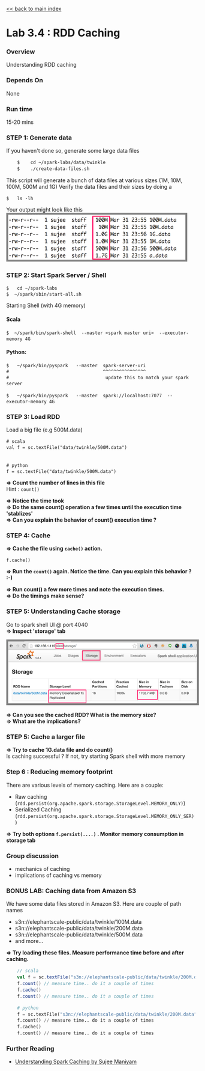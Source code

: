 <link rel='stylesheet' href='../assets/main.css'/>

[<< back to main index](../README.md)

Lab 3.4 : RDD Caching
=====================

### Overview
Understanding RDD caching

### Depends On 
None

### Run time
15-20 mins


### STEP 1: Generate data

If you haven't done so, generate some large data files

```bash
    $    cd ~/spark-labs/data/twinkle
    $    ./create-data-files.sh
```

This script will generate a bunch of data files at various sizes (1M, 10M, 100M, 500M and 1G)
Verify the data files and their sizes by doing a

    $   ls -lh

Your output might look like this  
<img src="../images/3.1a.png" style="border: 5px solid grey; max-width:100%;"/>


### STEP 2: Start Spark Server / Shell

    $   cd ~/spark-labs
    $  ~/spark/sbin/start-all.sh

Starting Shell (with 4G memory)

#### Scala

    $  ~/spark/bin/spark-shell  --master <spark master uri>  --executor-memory 4G

#### Python:

    $   ~/spark/bin/pyspark   --master  spark-server-uri
    #                                   ^^^^^^^^^^^^^^^^
    #                                    update this to match your spark server
    
    $   ~/spark/bin/pyspark   --master  spark://localhost:7077  --executor-memory 4G



### STEP 3: Load RDD

Load a big file (e.g 500M.data)
    
    # scala
    val f = sc.textFile("data/twinkle/500M.data")


    # python
    f = sc.textFile("data/twinkle/500M.data")


**=> Count the number of lines in this file**    
Hint : `count()`  

**=> Notice the time took**  
**=> Do the same count() operation a few times until the execution time 'stablizes'**  
**=> Can you explain the behavior of count() execution time ?**


### STEP 4:  Cache

**=> Cache the file using  `cache()` action.**  
    
    f.cache()

**=> Run the `count()` again. Notice the time.   Can you explain this behavior ?  :-)** 

**=> Run count() a few more times and note the execution times.**  
**=> Do the timings make sense?** 


### STEP 5:  Understanding Cache storage

Go to spark shell UI @ port 4040  
**=> Inspect 'storage' tab**  

<img src="../images/3.4.png" style="border: 5px solid grey; max-width:100%;"/>

**=> Can you see the cached RDD?  What is the memory size?**  
**=> What are the implications?** 

### STEP 5:  Cache a larger file

**=> Try to cache 1G.data file and do count()**  
Is caching successful ?
If not, try starting Spark shell with more memory


### Step 6 : Reducing memory footprint 

There are various levels of memory caching.  Here are a couple:  

* Raw caching (`rdd.persist(org.apache.spark.storage.StorageLevel.MEMORY_ONLY)`)  
* Serialized Caching (`rdd.persist(org.apache.spark.storage.StorageLevel.MEMORY_ONLY_SER)`)

**=> Try both options `f.persist(....)` .  Monitor memory consumption in storage tab**


### Group discussion

* mechanics of caching
* implications of caching vs memory


### BONUS LAB: Caching data from Amazon S3

We have some data files stored in Amazon S3.  Here are couple of path names
* s3n://elephantscale-public/data/twinkle/100M.data
* s3n://elephantscale-public/data/twinkle/200M.data
* s3n://elephantscale-public/data/twinkle/500M.data
* and more...

**=> Try loading these files.  Measure performance time before and after caching.**  

```scala
    // scala
    val f = sc.textFile("s3n://elephantscale-public/data/twinkle/200M.data")
    f.count() // measure time.. do it a couple of times
    f.cache() 
    f.count() // measure time.. do it a couple of times
```


```python
    # python
    f = sc.textFile("s3n://elephantscale-public/data/twinkle/200M.data")
    f.count() // measure time.. do it a couple of times
    f.cache() 
    f.count() // measure time.. do it a couple of times
```

### Further Reading

* [Understanding Spark Caching by Sujee Maniyam](http://sujee.net/2015/01/22/understanding-spark-caching/)